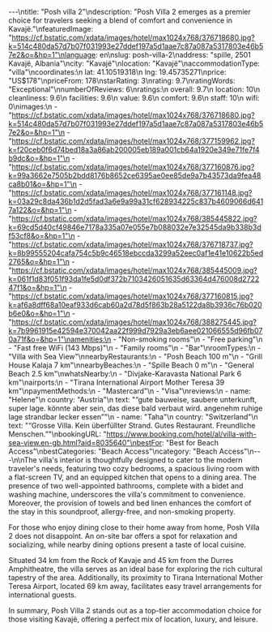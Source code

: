 ---\ntitle: "Posh villa 2"\ndescription: "Posh Villa 2 emerges as a premier choice for travelers seeking a blend of comfort and convenience in Kavajë."\nfeaturedImage: "https://cf.bstatic.com/xdata/images/hotel/max1024x768/376718680.jpg?k=514c480da57d7b07f031993e27ddef197a5d1aae7c87a087a5317803e46b57e2&o=&hp=1"\nlanguage: en\nslug: posh-villa-2\naddress: "spille, 2501 Kavajë, Albania"\ncity: "Kavajë"\nlocation: "Kavajë"\naccommodationType: "villa"\ncoordinates:\n  lat: 41.10519318\n  lng: 19.45735271\nprice: "US$178"\npriceFrom: 178\nstarRating: 3\nrating: 9.7\nratingWords: "Exceptional"\nnumberOfReviews: 6\nratings:\n  overall: 9.7\n  location: 10\n  cleanliness: 9.6\n  facilities: 9.6\n  value: 9.6\n  comfort: 9.6\n  staff: 10\n  wifi: 0\nimages:\n  - "https://cf.bstatic.com/xdata/images/hotel/max1024x768/376718680.jpg?k=514c480da57d7b07f031993e27ddef197a5d1aae7c87a087a5317803e46b57e2&o=&hp=1"\n  - "https://cf.bstatic.com/xdata/images/hotel/max1024x768/377159962.jpg?k=f20ceb0f6d74bed18a3a86ab200005eb189a001cb64a1920e349e71fe7f4b9dc&o=&hp=1"\n  - "https://cf.bstatic.com/xdata/images/hotel/max1024x768/377160876.jpg?k=99a3662e7505b2bdd8176b8652ce6395ae0ee85de9a7b43573da9fea48ca8b01&o=&hp=1"\n  - "https://cf.bstatic.com/xdata/images/hotel/max1024x768/377161148.jpg?k=03a29c8da436b1d2d5fad3a6e9a99a31cf628934225c837b4609066d6417a122&o=&hp=1"\n  - "https://cf.bstatic.com/xdata/images/hotel/max1024x768/385445822.jpg?k=69cd5d40cf49846e7178a335a07e055e7b088032e7e32545da9b338b3df53cf8&o=&hp=1"\n  - "https://cf.bstatic.com/xdata/images/hotel/max1024x768/376718737.jpg?k=8b99555204cafa754c5b9c46518ebccda3299a52eec0af1e41e10622b5ed2765&o=&hp=1"\n  - "https://cf.bstatic.com/xdata/images/hotel/max1024x768/385445009.jpg?k=061f1d83f051f93da1fe5d0df372b7103426051635d63364d476008d272247f1&o=&hp=1"\n  - "https://cf.bstatic.com/xdata/images/hotel/max1024x768/377160815.jpg?k=af6a8dff68a10eaf933d6cab60a2d78d5f863b28a5122da8b3936c76b020b6e0&o=&hp=1"\n  - "https://cf.bstatic.com/xdata/images/hotel/max1024x768/388275445.jpg?k=7b9961915e42594e370042aa22f999d7929a3eb6aee021066555d96fb070a71f&o=&hp=1"\namenities:\n  - "Non-smoking rooms"\n  - "Free parking"\n  - "Fast free WiFi (143 Mbps)"\n  - "Family rooms"\n  - "Bar"\nroomTypes:\n  - "Villa with Sea View"\nnearbyRestaurants:\n  - "Posh Beach 100 m"\n  - "Grill House Kalaja 7 km"\nnearbyBeaches:\n  - "Spille Beach 0 m"\n  - "General Beach 2.5 km"\nwhatsNearby:\n  - "Divjake-Karavasta National Park 6 km"\nairports:\n  - "Tirana International Airport Mother Teresa 39 km"\npaymentMethods:\n  - "Mastercard"\n  - "Visa"\nreviews:\n  - name: "Helene"\n    country: "Austria"\n    text: "“gute bauweise, saubere unterkunft, super lage. könnte aber sein, das diese bald verbaut wird. angenehm ruhige lage
strandbar lecker essen”"\n  - name: "Taha"\n    country: "Switzerland"\n    text: "“Grosse Villa. Kein überfüllter Strand.
Gutes Restaurant. Freundliche Menschen.”"\nbookingURL: "https://www.booking.com/hotel/al/villa-with-sea-view.en-gb.html?aid=8035640"\nbestFor: "Best for Beach Access"\nbestCategories: "Beach Access"\ncategory: "Beach Access"\n---\n\nThe villa's interior is thoughtfully designed to cater to the modern traveler's needs, featuring two cozy bedrooms, a spacious living room with a flat-screen TV, and an equipped kitchen that opens to a dining area. The presence of two well-appointed bathrooms, complete with a bidet and washing machine, underscores the villa's commitment to convenience. Moreover, the provision of towels and bed linen enhances the comfort of the stay in this soundproof, allergy-free, and non-smoking property.

For those who enjoy dining close to their home away from home, Posh Villa 2 does not disappoint. An on-site bar offers a spot for relaxation and socializing, while nearby dining options present a taste of local cuisine.

Situated 34 km from the Rock of Kavaje and 45 km from the Durres Amphitheatre, the villa serves as an ideal base for exploring the rich cultural tapestry of the area. Additionally, its proximity to Tirana International Mother Teresa Airport, located 69 km away, facilitates easy travel arrangements for international guests.

In summary, Posh Villa 2 stands out as a top-tier accommodation choice for those visiting Kavajë, offering a perfect mix of location, luxury, and leisure.